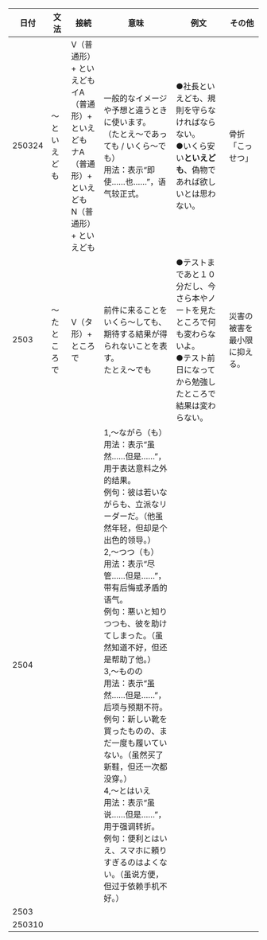 | 日付   | 文法         | 接続                                                                                                                | 意味                                                                                                                                                                                                                                                                                                                                                                                                                                                                                                                                                                                                                                                                         | 例文                                                                                                                                         | その他                       |
| ------ | ------------ | ------------------------------------------------------------------------------------------------------------------- | ---------------------------------------------------------------------------------------------------------------------------------------------------------------------------------------------------------------------------------------------------------------------------------------------------------------------------------------------------------------------------------------------------------------------------------------------------------------------------------------------------------------------------------------------------------------------------------------------------------------------------------------------------------------------------- | -------------------------------------------------------------------------------------------------------------------------------------------- | ---------------------------- |
| 250324 | ～といえども | V（普通形）+ といえども<br />イA（普通形）+ といえども<br />ナA（普通形）+ といえども<br />N（普通形） + といえども | 一般的なイメージや予想と違うときに使います。<br />（たとえ〜であっても / いくら〜でも）<br />用法：表示“即使……也……”，语气较正式。                                                                                                                                                                                                                                                                                                                                                                                                                                                                                                                                      | ●社長といえども、規則を守らなければならない。<br />●いくら安い**といえども**、偽物であれば欲しいとは思わない。                       | 骨折「こっせつ」             |
| 2503   | ～たところで | V（タ形）+ ところで                                                                                                 | 前件に来ることをいくら〜しても、期待する結果が得られないことを表す。<br />たとえ～でも                                                                                                                                                                                                                                                                                                                                                                                                                                                                                                                                                                                       | ●テストまであと１０分だし、今さら本やノートを見たところで何も変わらないよ。<br />●テスト前日になってから勉強したところで結果は変わらない。 | 災害の被害を最小限に抑える。 |
| 2504   |              |                                                                                                                     | 1,～ながら（も）<br />用法：表示“虽然……但是……”，用于表达意料之外的结果。<br />例句：彼は若いながらも、立派なリーダーだ。（他虽然年轻，但却是个出色的领导。）<br />2,～つつ（も）<br />用法：表示“尽管……但是……”，带有后悔或矛盾的语气。<br />例句：悪いと知りつつも、彼を助けてしまった。（虽然知道不好，但还是帮助了他。）<br />3,～ものの<br />用法：表示“虽然……但是……”，后项与预期不符。<br />例句：新しい靴を買ったものの、まだ一度も履いていない。（虽然买了新鞋，但还一次都没穿。）<br />4,～とはいえ<br />用法：表示“虽说……但是……”，用于强调转折。<br />例句：便利とはいえ、スマホに頼りすぎるのはよくない。（虽说方便，但过于依赖手机不好。） |                                                                                                                                              |                              |
| 2503   |              |                                                                                                                     |                                                                                                                                                                                                                                                                                                                                                                                                                                                                                                                                                                                                                                                                              |                                                                                                                                              |                              |
| 250310 |              |                                                                                                                     |                                                                                                                                                                                                                                                                                                                                                                                                                                                                                                                                                                                                                                                                              |                                                                                                                                              |                              |

